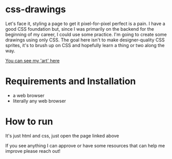 # css-drawings

Let's face it, styling a page to get it pixel-for-pixel perfect is a pain. I have a good CSS foundation but, since I was primarily on the backend for the beginning of my career, I could use some practice. I'm going to create some drawings using only CSS. The goal here isn't to make designer-quality CSS sprites, it's to brush up on CSS and hopefully learn a thing or two along the way.

[You can see my 'art' here](https://ichbindev.github.io/css-drawings/)

# Requirements and Installation

- a web browser
- literally any web browser

# How to run

It's just html and css, just open the page linked above

If you see anything I can approve or have some resources that can help me improve please reach out!
